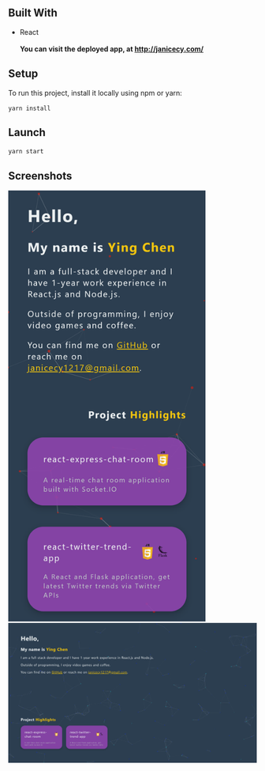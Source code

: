 ## Built With
- React<br /><br />
__You can visit the deployed app, at http://janicecy.com/__
## Setup
To run this project, install it locally using npm or yarn:
```
yarn install
```
## Launch
```
yarn start
```
## Screenshots

<img src="https://github.com/JANICECY/janicecy.github.io/blob/master/src/demo/mobile.png" width=400/>
<img src="https://github.com/JANICECY/janicecy.github.io/blob/master/src/demo/desktop.png"/>
